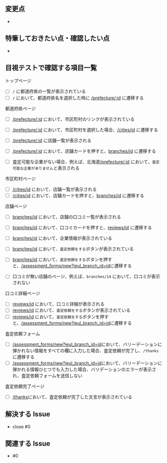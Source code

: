 ## 変更点

-

## 特筆しておきたい点・確認したい点

-

## 目視テストで確認する項目一覧

<!-- 黙示テストの目的：本来？カピバラでやろうとしていたことを目視テストで確認する -->

トップページ
- [ ] `/` に都道府県の一覧が表示されている
- [ ] `/` において、都道府県名を選択した時に [/prefecture/:id](http://localhost:3000/prefectures/2) に遷移する

都道府県ページ
- [ ] [/prefecture/:id](http://localhost:3000/prefectures/2) において、市区町村のリンクが表示されている
- [ ] [/prefecture/:id](http://localhost:3000/prefectures/2) において、市区町村を選択した場合、[/cities/id](http://localhost:3000/cities/197) に遷移する
- [ ] [/prefecture/:id](http://localhost:3000/prefectures/2) に店舗一覧が表示される
- [ ] [/prefecture/:id](http://localhost:3000/prefectures/2) において、店舗カードを押すと、[branches/id](http://localhost:3000/branches/135) に遷移する

- [ ] 査定可能な企業がない場合、例えば、北海道[/prefecture/:id](http://localhost:3000/prefectures/1) において、`査定可能な企業がありません`と表示される

市区町村ページ
- [ ] [/cities/id](http://localhost:3000/cities/197) において、店舗一覧が表示される
- [ ] [/cities/id](http://localhost:3000/cities/197) において、店舗カードを押すと、[branches/id](http://localhost:3000/branches/135) に遷移する

店舗ページ
- [ ] [branches/id](http://localhost:3000/branches/135) において、店舗の口コミ一覧が表示される
- [ ] [branches/id](http://localhost:3000/branches/135) において、口コミカードを押すと、[reviews/id](http://localhost:3000/reviews/133) に遷移する
- [ ] [branches/id](http://localhost:3000/branches/135) において、企業情報が表示されている
- [ ] [branches/id](http://localhost:3000/branches/135) において、`査定依頼をする`ボタンが表示されている
- [ ] [branches/id](http://localhost:3000/branches/135) において、`査定依頼をする`ボタンを押すと、[/assessment_forms/new?ieul_branch_id=id](http://localhost:3000/assessment_forms/new?ieul_branch_id=135)に遷移する

- [ ] 口コミが無い店舗のページ、例えば、`branches/14` において、口コミが表示されない

口コミ詳細ページ
- [ ] [reviews/id](http://localhost:3000/reviews/133) において、口コミ詳細が表示される
- [ ] [reviews/id](http://localhost:3000/reviews/133) において、`査定依頼をする`ボタンが表示されている
- [ ] [reviews/id](http://localhost:3000/reviews/133) において、`査定依頼をする`ボタンを押すと、[/assessment_forms/new?ieul_branch_id=id](http://localhost:3000/assessment_forms/new?ieul_branch_id=135)に遷移する

査定依頼フォーム
- [ ] [/assessment_forms/new?ieul_branch_id=id](http://localhost:3000/assessment_forms/new?ieul_branch_id=135)において、バリーデーションに弾かれない情報をすべての欄に入力した場合、査定依頼が完了し、`/thanks`に遷移する
- [ ] [/assessment_forms/new?ieul_branch_id=id](http://localhost:3000/assessment_forms/new?ieul_branch_id=135)において、バリーデーションに弾かれる情報ひとつでも入力した場合、バリデーションのエラーが表示され、査定依頼フォームを送信しない

査定依頼完了ページ
- [ ] [/thanks](http://localhost:3000/thanks)において、査定依頼が完了した文言が表示されている


## 解決する Issue

- close #0

## 関連する Issue

- #0
